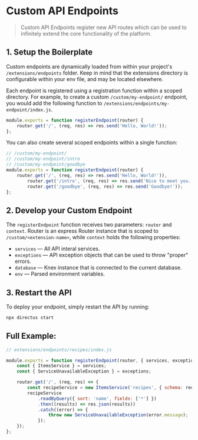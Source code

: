# Custom API Endpoints <small></small>

> Custom API Endpoints register new API routes which can be used to infinitely extend the core functionality of the platform.

## 1. Setup the Boilerplate

Custom endpoints are dynamically loaded from within your project's `/extensions/endpoints` folder. Keep in mind that the
extensions directory is configurable within your env file, and may be located elsewhere.

Each endpoint is registered using a registration function within a scoped directory. For example, to create a custom
`/custom/my-endpoint/` endpoint, you would add the following function to `/extensions/endpoints/my-endpoint/index.js`.

```js
module.exports = function registerEndpoint(router) {
	router.get('/', (req, res) => res.send('Hello, World!'));
};
```

You can also create several scoped endpoints within a single function:

```js
// /custom/my-endpoint/
// /custom/my-endpoint/intro
// /custom/my-endpoint/goodbye
module.exports = function registerEndpoint(router) {
	router.get('/', (req, res) => res.send('Hello, World!')),
		router.get('/intro', (req, res) => res.send('Nice to meet you.')),
		router.get('/goodbye', (req, res) => res.send('Goodbye!'));
};
```

## 2. Develop your Custom Endpoint

The `registerEndpoint` function receives two parameters: `router` and `context`. Router is an express Router instance
that is scoped to `/custom/<extension-name>`, while `context` holds the following properties:

- `services` — All API interal services.
- `exceptions` — API exception objects that can be used to throw "proper" errors.
- `database` — Knex instance that is connected to the current database.
- `env` — Parsed environment variables.

## 3. Restart the API

To deploy your endpoint, simply restart the API by running:

```bash
npx directus start
```

## Full Example:

```js
// extensions/endpoints/recipes/index.js

module.exports = function registerEndpoint(router, { services, exceptions }) {
	const { ItemsService } = services;
	const { ServiceUnavailableException } = exceptions;

	router.get('/', (req, res) => {
		const recipeService = new ItemsService('recipes', { schema: req.schema });
		recipeService
			.readByQuery({ sort: 'name', fields: ['*'] })
			.then((results) => res.json(results))
			.catch((error) => {
				throw new ServiceUnavailableException(error.message);
			});
	});
};
```

